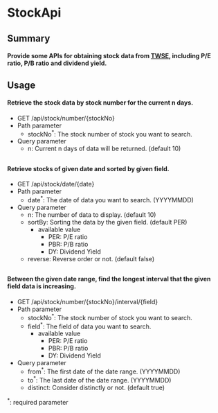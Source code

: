 # StockApi
## Summary
#### Provide some APIs for obtaining stock data from [TWSE](https://www.twse.com.tw/zh/page/trading/exchange/BWIBBU_d.html), including P/E ratio, P/B ratio and dividend yield.
## Usage
#### Retrieve the stock data by stock number for the current n days.
* GET /api/stock/number/{stockNo}
* Path parameter
  * stockNo<sup>*</sup>: The stock number of stock you want to search.
* Query parameter
  * n: Current n days of data will be returned. (default 10)
##
#### Retrieve stocks of given date and sorted by given field.
* GET /api/stock/date/{date}
* Path parameter
  * date<sup>*</sup>: The date of data you want to search. (YYYYMMDD)
* Query parameter
  * n: The number of data to display. (default 10)
  * sortBy: Sorting the data by the given field. (default PER)
    * available value
      * PER: P/E ratio
      * PBR: P/B ratio
      * DY: Dividend Yield
  * reverse: Reverse order or not. (default false)
##
#### Between the given date range, find the longest interval that the given field data is increasing.
* GET /api/stock/number/{stockNo}/interval/{field}
* Path parameter
  * stockNo<sup>*</sup>: The stock number of stock you want to search.
  * field<sup>*</sup>: The field of data you want to search.
    * available value
      * PER: P/E ratio
      * PBR: P/B ratio
      * DY: Dividend Yield
* Query parameter
  * from<sup>*</sup>: The first date of the date range. (YYYYMMDD)
  * to<sup>*</sup>: The last date of the date range. (YYYYMMDD)
  * distinct: Consider distinctly or not. (default true)

<sup>*</sup>: required parameter
